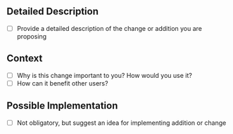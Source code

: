 
## Detailed Description
- [ ] Provide a detailed description of the change or addition you are proposing

## Context
- [ ] Why is this change important to you? How would you use it?
- [ ] How can it benefit other users?

## Possible Implementation
- [ ] Not obligatory, but suggest an idea for implementing addition or change

